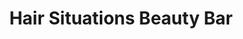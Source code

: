 ---
title: "Hair Situations Beauty Bar"
url: /milwaukee/hair-situations-beauty-bar/
shop: hairdresser
---